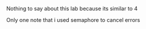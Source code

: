Nothing to say about this lab because its similar to 4

Only one note that i used semaphore to cancel errors